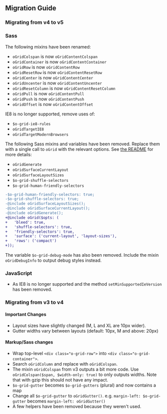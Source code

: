 ## Migration Guide

### Migrating from v4 to v5

### Sass

The following mixins have been renamed:

- `oGridColspan` is now `oGridContentColspan`
- `oGridContainer` is now `oGridContentContainer`
- `oGridRow` is now `oGridContentRow`
- `oGridResetRow` is now `oGridContentResetRow`
- `oGridCenter` is now `oGridContentCenter`
- `oGridUncenter` is now `oGridContentUncenter`
- `oGridResetColumn` is now `oGridContentResetColumn`
- `oGridPull` is now `oGridContentPull`
- `oGridPush` is now `oGridContentPush`
- `oGridOffset` is now `oGridContentOffset`

IE8 is no longer supported, remove uses of:
- `$o-grid-ie8-rules`
- `oGridTargetIE8`
- `oGridTargetModernBrowsers`

The following Sass mixins and variables have been removed. Replace them with a single call to `oGrid` with the relevant options. See [the README](./README.md) for more details:
- `oGridGenerate`
- `oGridSurfaceCurrentLayout`
- `oGridSurfaceLayoutSizes`
- `$o-grid-shuffle-selectors`
- `$o-grid-human-friendly-selectors`

```diff
-$o-grid-human-friendly-selectors: true;
-$o-grid-shuffle-selectors: true;
-@include oGridSurfaceLayoutSizes();
-@include oGridSurfaceCurrentLayout();
-@include oGridGenerate();
+@include oGrid($opts: (
+	'bleed': true,
+	'shuffle-selectors': true,
+	'friendly-selectors': true,
+	'surface': ('current-layout', 'layout-sizes'),
+	'rows': ('compact')
+));
```

The variable `$o-grid-debug-mode` has also been removed. Include the mixin `oGridDebugInfo` to output debug styles instead.

### JavaScript

- As IE8 is no longer supported and the method `setMinSupportedIeVersion` has been removed.

### Migrating from v3 to v4

#### Important Changes

- Layout sizes have slightly changed (M, L and XL are 10px wider).
- Gutter widths vary between layouts (default: 10px, M and above: 20px)

#### Markup/Sass changes

- Wrap top-level `<div class="o-grid-row">` into `<div class="o-grid-container">`.
- Search `oGridColumn` and replace with `oGridColspan`.
- The mixin `oGridColspan` from v3 outputs a bit more code. Use `oGridColspan($span, $width-only: true)` to only outputs widths. Note that with gzip this should not have any impact.
- `$o-grid-gutter` becomes `$o-grid-gutters` (plural) and now contains a map
- Change all `$o-grid-gutter` to `oGridGutter()`. e.g. `margin-left: $o-grid-gutter` becomes `margin-left: oGridGutter()`
- A few helpers have been removed because they weren't used.
